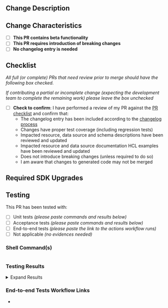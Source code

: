 ## Change Description
<!-- Use this section to describe or list, at a high level, the changes contained in the PR.  Can be in a concise format as you would see on a changelog. -->

## Change Characteristics

- [ ] **This PR contains beta functionality**
- [ ] **This PR requires introduction of breaking changes**
- [ ] **No changelog entry is needed**

## Checklist
<!-- Please check off completed items. -->

_All full (or complete) PRs that need review prior to merge should have the following box checked._

_If contributing a partial or incomplete change (expecting the development team to complete the remaining work) please leave the box unchecked_

- [ ] **Check to confirm**: I have performed a review of my PR against the [PR checklist](../contributing/pr-checklist.md) and confirm that:
  - The changelog entry has been included according to the [changelog process](../contributing/changelog-process.md)
  - Changes have proper test coverage (including regression tests)
  - Impacted resource, data source and schema descriptions have been reviewed and updated
  - Impacted resource and data source documentation HCL examples have been reviewed and updated
  - Does not introduce breaking changes (unless required to do so)
  - I am aware that changes to generated code may not be merged

## Required SDK Upgrades
<!-- Use this section to describe or list any dependencies, and the required version, that need upgrading in the provider prior to merge. -->

<!--
N/a

- github.com/patrickcping/pingone-go-sdk-v2 v0.5.0
- github.com/patrickcping/pingone-go-sdk-v2/authorize v0.5.0
- github.com/patrickcping/pingone-go-sdk-v2/credentials v0.5.0
- github.com/patrickcping/pingone-go-sdk-v2/management v0.5.0
- github.com/patrickcping/pingone-go-sdk-v2/mfa v0.5.0
- github.com/patrickcping/pingone-go-sdk-v2/risk v0.5.0
- github.com/patrickcping/pingone-go-sdk-v2/verify v0.5.0
-->

## Testing

This PR has been tested with:

- [ ] Unit tests _(please paste commands and results below)_
- [ ] Acceptance tests _(please paste commands and results below)_
- [ ] End-to-end tests _(please paste the link to the actions workflow runs)_
- [ ] Not applicable _(no evidences needed)_

### Shell Command(s)
<!-- Use the following shell block to paste the command used when testing.  An example of a testing command could be: -->
<!-- TF_ACC=1 go test -v -timeout 240s -run ^TestAccBrandingTheme $(go list ./internal/service/...) -->
<!-- An example of a test against beta functionality might be: -->
<!-- TF_ACC=1 TESTACC_BETA=true go test -tags=beta -v -timeout 240s -run ^TestAccBrandingTheme $(go list ./internal/service/...) -->
```shell

```

### Testing Results
<!-- Use the following shell block to paste the results from the testing command(s) used above -->

<details>
  <summary>Expand Results</summary>

```shell

```

</details>

### End-to-end Tests Workflow Links
<!-- Use the following section to list the URLs to the end-to-end test action workflow runs -->

- 